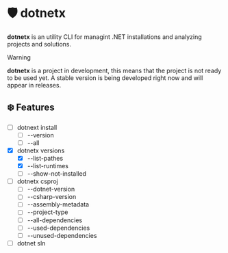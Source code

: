 # 🛡 dotnetx

**dotnetx** is an utility CLI for managint .NET installations and analyzing projects and solutions.

> [!WARNING]
>
> **dotnetx** is a project in development, this means that the project is not ready to be used yet. A stable version is being developed right now and will appear in releases.

## ❄️ Features

- [ ] dotnext install
    - [ ] --version
    - [ ] --all
- [x] dotnetx versions
    - [x] --list-pathes
    - [x] --list-runtimes
    - [ ] --show-not-installed
- [ ] dotnetx csproj
    - [ ] --dotnet-version
    - [ ] --csharp-version
    - [ ] --assembly-metadata
    - [ ] --project-type
    - [ ] --all-dependencies
    - [ ] --used-dependencies
    - [ ] --unused-dependencies
- [ ] dotnet sln